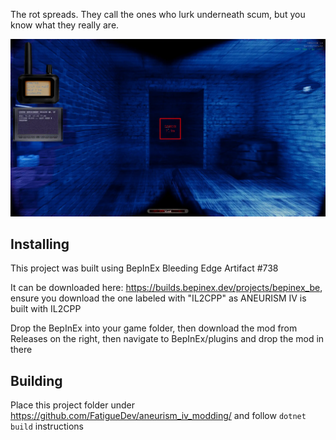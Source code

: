 The rot spreads. They call the ones who lurk underneath scum, but you know what they really are.

![](./demon_scanner_a4.webp)

## Installing

This project was built using BepInEx Bleeding Edge Artifact #738

It can be downloaded here: https://builds.bepinex.dev/projects/bepinex_be, ensure you download the one labeled with "IL2CPP" as ANEURISM IV is built with IL2CPP

Drop the BepInEx into your game folder, then download the mod from Releases on the right, then navigate to BepInEx/plugins and drop the mod in there

## Building

Place this project folder under https://github.com/FatigueDev/aneurism_iv_modding/ and follow `dotnet build` instructions
